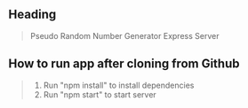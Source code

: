 ## Heading ##
  > Pseudo Random Number Generator Express Server

## How to run app after cloning from Github ##
  > 1. Run "npm install" to install dependencies
  > 2. Run "npm start" to start server

